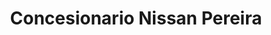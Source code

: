 ---
title: "Concesionario Nissan Pereira"
url: /pereira/concesionario-nissan-pereira/
shop: coche
---